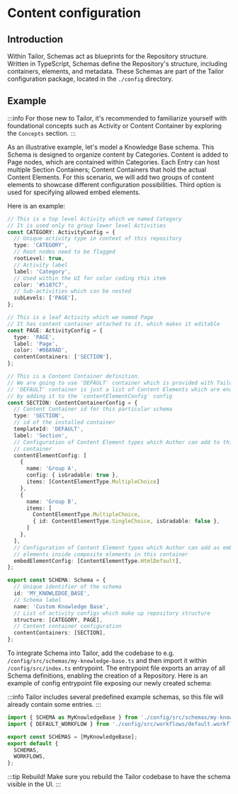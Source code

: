 # Content configuration

## Introduction

Within Tailor, Schemas act as blueprints for the Repository structure. 
Written in TypeScript, Schemas define the Repository's structure, including 
containers, elements, and metadata. These Schemas are part of the Tailor 
configuration package, located in the `./config` directory.

## Example

:::info
For those new to Tailor, it's recommended to familiarize yourself with
foundational concepts such as Activity or Content Container by exploring the
`Concepts` section.
:::

As an illustrative example, let's model a Knowledge Base schema. This Schema
is designed to organize content by Categories. Content is added to Page nodes,
which are contained within Categories. Each Entry can host multiple Section
Containers; Content Containers that hold the actual Content Elements. For
this scenario, we will add two groups of content elements to showcase different 
configuration possibilities. Third option is used for specifying allowed
embed elements.

Here is an example:

```ts
// This is a top level Activity which we named Category
// It is used only to group lower level Activities
const CATEGORY: ActivityConfig = {
  // Unique activity type in context of this repository
  type: 'CATEGORY',
  // Root nodes need to be flagged
  rootLevel: true,
  // Activity label
  label: 'Category',
  // Used within the UI for color coding this item
  color: '#5187C7',
  // Sub-activities which can be nested
  subLevels: ['PAGE'],
};

// This is a leaf Activity which we named Page
// It has content container attached to it, which makes it editable
const PAGE: ActivityConfig = {
  type: 'PAGE',
  label: 'Page',
  color: '#08A9AD',
  contentContainers: ['SECTION'],
};

// This is a Content Container definition.
// We are going to use 'DEFAULT' container which is provided with Tailor
// 'DEFAULT' container is just a list of Content Elements which are enabled
// by adding it to the `contentElementConfig` config
const SECTION: ContentContainerConfig = {
  // Content Container id for this particular schema
  type: 'SECTION',
  // id of the installed container
  templateId: 'DEFAULT',
  label: 'Section',
  // Configuration of Content Element types which Author can add to this 
  // container
  contentElementConfig: [
    {
      name: 'Group A',
      config: { isGradable: true },
      items: [ContentElementType.MultipleChoice]
    }, 
    {
      name: 'Group B',
      items: [
        ContentElementType.MultipleChoice,
        { id: ContentElementType.SingleChoice, isGradable: false },
      ]
    },
  ],
  // Configuration of Content Element types which Author can add as embedded
  // elements inside composite elements in this container
  embedElementConfig: [ContentElementType.HtmlDefault],
};

export const SCHEMA: Schema = {
  // Unique identifier of the schema
  id: 'MY_KNOWLEDGE_BASE',
  // Schema label
  name: 'Custom Knowledge Base',
  // List of activity configs which make up repository structure
  structure: [CATEGORY, PAGE],
  // Content container configuration
  contentContainers: [SECTION],
};
```

To integrate Schema into Tailor, add the codebase to e.g.
`/config/src/schemas/my-knowledge-base.ts` and then import it within 
`/config/src/index.ts` entrypoint. The entrypoint file exports an array
of all Schema definitions, enabling the creation of a Repository. Here is an
example of config entrypoint file exposing our newly created schema:

:::info
Tailor includes several predefined example schemas, so this file will
already contain some entries.
:::

```js
import { SCHEMA as MyKnowledgeBase } from './config/src/schemas/my-knowledge-base';
import { DEFAULT_WORKFLOW } from './config/src/workflows/default.workflow';

export const SCHEMAS = [MyKnowledgeBase];
export default {
  SCHEMAS,
  WORKFLOWS,
};
```

:::tip Rebuild!
Make sure you rebuild the Tailor codebase to have the schema visible in the
UI.
:::

